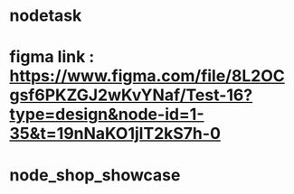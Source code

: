 # nodetask

# figma link :  https://www.figma.com/file/8L2OCgsf6PKZGJ2wKvYNaf/Test-16?type=design&node-id=1-35&t=19nNaKO1jlT2kS7h-0

# node_shop_showcase
